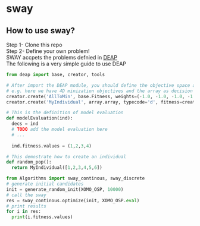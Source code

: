 # sway

## How to use sway?
Step 1- Clone this repo  
Step 2- Define your own problem!  
SWAY accpets the problems defnied in [DEAP](http://deap.readthedocs.io/en/master/index.html)  
The following is a very simple guide to use DEAP  
```python
from deap import base, creator, tools

# After import the DEAP module, you should define the objective space and decision space.
# e.g. here we have 4D minization objectives and the array as decision space
creator.create('AllToMin', base.Fitness, weights=(-1.0, -1.0, -1.0, -1.0))
creator.create('MyIndividual', array.array, typecode='d', fitness=creator.FitnessMin)

# This is the definition of model evaluation
def modelEvaluation(ind):
  decs = ind
  # TODO add the model evaluation here
  # ...
  
  ind.fitness.values = (1,2,3,4)

# This demostrate how to create an individual
def random_pop():
  return MyIndividual([1,2,3,4,5,6])
```


```python
from Algorithms import sway_continous, sway_discrete
# generate initial candidates
init = generate_random_init(XOMO_OSP, 10000)
# call the sway
res = sway_continous.optimize(init, XOMO_OSP.eval)
# print results
for i in res:
  print(i.fitness.values)
```
